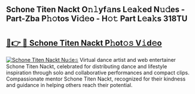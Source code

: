 ## Schone Titen Nackt O𝚗𝚕yf𝚊ns L𝚎a𝚔ed N𝚞𝚍es - Part-Zba P𝚑𝚘tos Vi𝚍𝚎o - H𝚘𝚝 Part L𝚎a𝚔s 318TU

# <h2><a href="http://kf9vu1.oniu.top/?m=Schone+Titen+Nackt">🔗👉 🔴 Schone Titen Nackt P𝚑ot𝚘𝚜 V𝚒d𝚎o</a></h2>

[![Schone Titen Nackt Nu𝚍e𝚜](https://i.imgur.com/0qMVB7G.gif)](http://kf9vu1.oniu.top/?m=Schone+Titen+Nackt)
Virtual dance artist and web entertainer Schone Titen Nackt, celebrated for distributing dance and lifestyle inspiration through solo and collaborative performances and compact clips. Compassionate mentor Schone Titen Nackt, recognized for their kindness and guidance in helping others reach their potential.  
